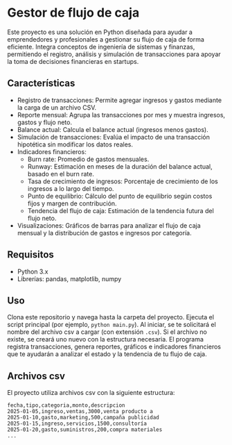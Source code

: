 # Gestor de flujo de caja

Este proyecto es una solución en Python diseñada para ayudar a emprendedores y profesionales a gestionar su flujo de caja de forma eficiente. Integra conceptos de ingeniería de sistemas y finanzas, permitiendo el registro, análisis y simulación de transacciones para apoyar la toma de decisiones financieras en startups.

## Características
- Registro de transacciones: Permite agregar ingresos y gastos mediante la carga de un archivo CSV.
- Reporte mensual: Agrupa las transacciones por mes y muestra ingresos, gastos y flujo neto.
- Balance actual: Calcula el balance actual (ingresos menos gastos).
- Simulación de transacciones: Evalúa el impacto de una transacción hipotética sin modificar los datos reales.
- Indicadores financieros:
  - Burn rate: Promedio de gastos mensuales.
  - Runway: Estimación en meses de la duración del balance actual, basado en el burn rate.
  - Tasa de crecimiento de ingresos: Porcentaje de crecimiento de los ingresos a lo largo del tiempo.
  - Punto de equilibrio: Cálculo del punto de equilibrio según costos fijos y margen de contribución.
  - Tendencia del flujo de caja: Estimación de la tendencia futura del flujo neto.
- Visualizaciones: Gráficos de barras para analizar el flujo de caja mensual y la distribución de gastos e ingresos por categoría.

## Requisitos
- Python 3.x
- Librerías: pandas, matplotlib, numpy
  
## Uso

Clona este repositorio y navega hasta la carpeta del proyecto. Ejecuta el script principal (por ejemplo, `python main.py`). Al iniciar, se te solicitará el nombre del archivo csv a cargar (con extensión `.csv`). Si el archivo no existe, se creará uno nuevo con la estructura necesaria. El programa registra transacciones, genera reportes, gráficos e indicadores financieros que te ayudarán a analizar el estado y la tendencia de tu flujo de caja.

## Archivos csv

El proyecto utiliza archivos csv con la siguiente estructura:

```csv
fecha,tipo,categoria,monto,descripcion
2025-01-05,ingreso,ventas,3000,venta producto a
2025-01-10,gasto,marketing,500,campaña publicidad
2025-01-15,ingreso,servicios,1500,consultoría
2025-01-20,gasto,suministros,200,compra materiales
...
